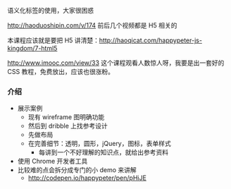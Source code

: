 语义化标签的使用，大家很困惑

http://haoduoshipin.com/v/174 前后几个视频都是 H5 相关的

本课程应该就是要把 H5 讲清楚：http://haoqicat.com/happypeter-js-kingdom/7-html5


http://www.imooc.com/view/33 这个课程观看人数惊人呀，我要是出一套好的 CSS 教程，免费放出，应该也很涨粉。


### 介绍

- 展示案例
  - 现有 wireframe 图明确功能
  - 然后到 dribble 上找参考设计
  - 先做布局
  - 在完善细节：透明，圆形，jQuery，图标，表单样式
    - 每讲到一个不好理解的知识点，就给出参考资料
- 使用 Chrome 开发者工具
- 比较难的点会拆分成专门的小 demo 来讲解
  - http://codepen.io/happypeter/pen/pHiJE
